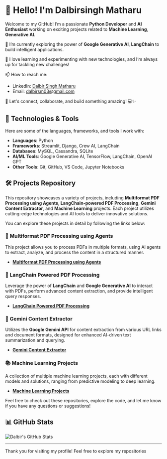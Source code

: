 # 👋 Hello! I'm Dalbirsingh Matharu

Welcome to my GitHub! I’m a passionate **Python Developer** and **AI Enthusiast** working on exciting projects related to **Machine Learning**, **Generative AI**.

🔭 I’m currently exploring the power of **Google Generative AI**, **LangChain** to build intelligent applications.

🚀 I love learning and experimenting with new technologies, and I’m always up for tackling new challenges!

📫 How to reach me:
- LinkedIn: [Dalbir Singh Matharu](https://www.linkedin.com/in/dalbirsingh-matharu)
- Email: [dalbirsm03@gmail.com](mailto:dalbirsm03@gmail.com)

🌱 Let's connect, collaborate, and build something amazing! 💻✨

## 🔧 Technologies & Tools

Here are some of the languages, frameworks, and tools I work with:

- **Languages**: Python
- **Frameworks**: Streamlit, Django, Crew AI, LangChain
- **Databases**: MySQL, Cassandra, SQLite
- **AI/ML Tools**: Google Generative AI, TensorFlow, LangChain, OpenAI GPT
- **Other Tools**: Git, GitHub, VS Code, Jupyter Notebooks

## 🛠️ Projects Repository

This repository showcases a variety of projects, including **Multiformat PDF Processing using Agents**, **LangChain-powered PDF Processing**, **Gemini Content Extractor**, and **Machine Learning** projects. Each project utilizes cutting-edge technologies and AI tools to deliver innovative solutions.

You can explore these projects in detail by following the links below:

### 📄 **Multiformat PDF Processing using Agents**
This project allows you to process PDFs in multiple formats, using AI agents to extract, analyze, and process the content in a structured manner.

- **[Multiformat PDF Processing using Agents](https://github.com/Dalbirsm03/Multiformat-PDF-Processing-Agent)**

### 🔗 **LangChain Powered PDF Processing**
Leverage the power of **LangChain** and **Google Generative AI** to interact with PDFs, perform advanced content extraction, and provide intelligent query responses.

- **[LangChain Powered PDF Processing](https://github.com/Dalbirsm03/LangChain-Powered-PDF)**

### 🤖 **Gemini Content Extractor**
Utilizes the **Google Gemini API** for content extraction from various URL links and document formats, designed for enhanced AI-driven text summarization and querying.

- **[Gemini Content Extractor](https://github.com/Dalbirsm03/Gemini-Content-Extractor)**

### 📚 **Machine Learning Projects**
A collection of multiple machine learning projects, each with different models and solutions, ranging from predictive modeling to deep learning.

- **[Machine Learning Projects](https://github.com/Dalbirsm03/Machine-Learning-Projects)**

Feel free to check out these repositories, explore the code, and let me know if you have any questions or suggestions!


## 📊 GitHub Stats

![Dalbir's GitHub Stats](https://github-readme-stats.vercel.app/api?username=Dalbirsm03&count_private=true&show_icons=true&hide_title=true&theme=radical)


---

Thank you for visiting my profile! Feel free to explore my repositories
